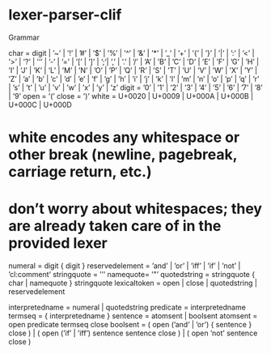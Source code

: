 # lexer-parser-clif

Grammar

char = digit | ’~’ | ’!’ | ’#’ | ’$’ | ’%’ | ’^’ | ’&’ | ’*’ | ’_’ | ’+’ | ’{’ | ’}’
| ’|’ | ’:’ | ’<’ | ’>’ | ’?’ | ’‘’ | ’-’ | ’=’ | ’[’ | ’]’ | ’;’| ’,’ | ’.’ | ’/’
| ’A’ | ’B’ | ’C’ | ’D’ | ’E’ | ’F’ | ’G’ | ’H’ | ’I’ | ’J’ | ’K’ | ’L’ | ’M’ | ’N’
| ’O’ | ’P’ | ’Q’ | ’R’ | ’S’ | ’T’ | ’U’ | ’V’ | ’W’ | ’X’ | ’Y’ | ’Z’
| ’a’ | ’b’ | ’c’ | ’d’ | ’e’ | ’f’ | ’g’ | ’h’ | ’i’ | ’j’ | ’k’ | ’l’ | ’m’ | ’n’
| ’o’ | ’p’ | ’q’ | ’r’ | ’s’ | ’t’ | ’u’ | ’v’ | ’w’ | ’x’ | ’y’ | ’z’
digit = ’0’ | ’1’ | ’2’ | ’3’ | ’4’ | ’5’ | ’6’ | ’7’ | ’8’ | ’9’
open = ’(’
close = ’)’
white = U+0020 | U+0009 | U+000A | U+000B | U+000C | U+000D
# white encodes any whitespace or other break (newline, pagebreak, carriage return, etc.)
# don’t worry about whitespaces; they are already taken care of in the provided lexer
numeral = digit { digit }
reservedelement = ’and’ | ’or’ | ’iff’ | ’if’ | ’not’ | ’cl:comment’
stringquote = ’’’
namequote= ’"’
quotedstring = stringquote { char | namequote } stringquote
lexicaltoken = open | close | quotedstring | reservedelement

interpretedname = numeral | quotedstring
predicate = interpretedname
termseq = { interpretedname }
sentence = atomsent | boolsent
atomsent = open predicate termseq close
boolsent = ( open (’and’ | ’or’) { sentence } close )
| ( open (’if’ | ’iff’) sentence sentence close )
| ( open ’not’ sentence close )
